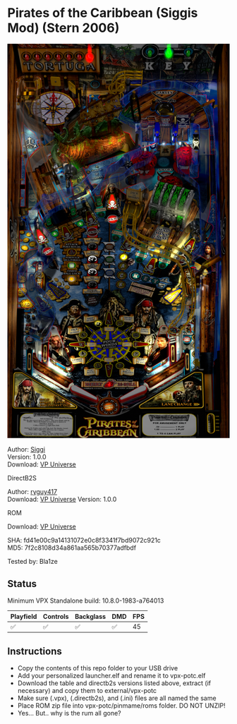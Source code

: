 # Pirates of the Caribbean (Siggis Mod) (Stern 2006)

![Table Preview](../../images/vpx-potc.png)

Author: [Siggi](https://vpuniverse.com/profile/8779-siggi/)  
Version: 1.0.0  
Download: [VP Universe](https://vpuniverse.com/files/file/8625-pirates-of-the-caribbean-siggis-mod/)

DirectB2S

Author: [ryguy417](https://vpuniverse.com/profile/31096-ryguy417/)  
Download: [VP Universe](https://vpuniverse.com/files/file/13656-pirates-of-the-caribbean-stern-2006-b2s-with-full-dmd/)
Version: 1.0.0

ROM

Download: [VP Universe](https://vpuniverse.com/files/file/3282-pirates-of-the-caribbean-v60-english-spanish/)  

SHA: fd41e00c9a14131072e0c8f3341f7bd9072c921c  
MD5: 7f2c8108d34a861aa565b70377adfbdf

Tested by: Bla1ze

## Status 

Minimum VPX Standalone build: 10.8.0-1983-a764013

| Playfield | Controls | Backglass | DMD | FPS | 
|-----------|----------|-----------|-----|----------|
| :white_check_mark: | :white_check_mark: | :white_check_mark: | :white_check_mark: | 45 |

## Instructions

- Copy the contents of this repo folder to your USB drive
- Add your personalized launcher.elf and rename it to vpx-potc.elf
- Download the table and directb2s versions listed above, extract (if necessary) and copy them to external/vpx-potc
- Make sure (.vpx), (.directb2s), and (.ini) files are all named the same
- Place ROM zip file into vpx-potc/pinmame/roms folder. DO NOT UNZIP!
- Yes... But.. why is the rum all gone?
